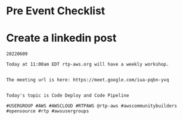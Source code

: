 # Pre Event Checklist

# Create a linkedin post

```
20220609 

Today at 11:00am EDT rtp-aws.org will have a weekly workshop.  


The meeting url is here: https://meet.google.com/iua-pqbn-yvq


Today's topic is Code Deploy and Code Pipeline

#USERGROUP #AWS #AWSCLOUD #RTPAWS @rtp-aws #awscommunitybuilders #opensource #rtp #awsusergroups
```

